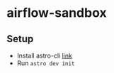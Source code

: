 # airflow-sandbox

## Setup

- Install astro-cli [link](https://docs.astronomer.io/astro/cli/install-cli) 
- Run `astro dev init`


